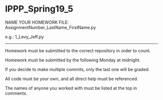 # IPPP_Spring19_5

NAME YOUR HOMEWORK FILE: AssignmentNumber_LastName_FirstName.py

e.g.: 1_Levy_Jeff.py

--------

Homework must be submitted to the correct repository in order to count.

Homework must be submitted by the following Monday at midnight.

If you decide to make multiple commits, only the last one will be graded.

All code must be your own, and all direct help must be referenced.  

The names of anyone you worked with must be listed at the top in comments.
